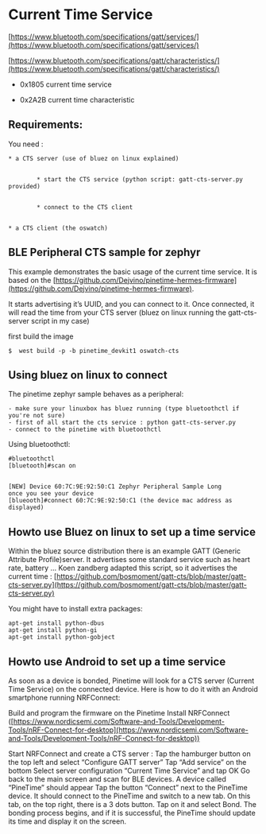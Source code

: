 # Current Time Service

[https://www.bluetooth.com/specifications/gatt/services/](https://www.bluetooth.com/specifications/gatt/services/)

[https://www.bluetooth.com/specifications/gatt/characteristics/](https://www.bluetooth.com/specifications/gatt/characteristics/)


* 0x1805 current time service


* 0x2A2B current time characteristic

## Requirements:

You need :

    
    * a CTS server (use of bluez on linux explained)


            * start the CTS service (python script: gatt-cts-server.py provided)


            * connect to the CTS client


    * a CTS client (the oswatch)

## BLE Peripheral CTS sample for zephyr

This example demonstrates the basic usage of the current time service.
It is based on the [https://github.com/Dejvino/pinetime-hermes-firmware](https://github.com/Dejvino/pinetime-hermes-firmware).

It starts advertising it’s UUID, and you can connect to it.
Once connected, it will read the time from your CTS server
(bluez on linux running the gatt-cts-server script in my case)

first build the image

```
$  west build -p -b pinetime_devkit1 oswatch-cts
```

## Using bluez on linux to connect

The pinetime zephyr sample behaves as a peripheral:

```
- make sure your linuxbox has bluez running (type bluetoothctl if you're not sure)
- first of all start the cts service : python gatt-cts-server.py
- connect to the pinetime with bluetoothctl
```

Using bluetoothctl:

```
#bluetoothctl
[bluetooth]#scan on


[NEW] Device 60:7C:9E:92:50:C1 Zephyr Peripheral Sample Long
once you see your device
[blueooth]#connect 60:7C:9E:92:50:C1 (the device mac address as displayed)
```

## Howto use Bluez on linux to set up a time service

Within the bluez source distribution there is an example GATT (Generic Attribute Profile)server. It advertises some standard service such as heart rate, battery …
Koen zandberg adapted this script, so it advertises the current time :
[https://github.com/bosmoment/gatt-cts/blob/master/gatt-cts-server.py](https://github.com/bosmoment/gatt-cts/blob/master/gatt-cts-server.py)

You might have to install extra packages:

```
apt-get install python-dbus
apt-get install python-gi
apt-get install python-gobject
```

## Howto use Android to set up a time service

As soon as a device is bonded, Pinetime will look for a CTS server (Current Time Service) on the connected device.
Here is how to do it with an Android smartphone running NRFConnect:

Build and program the firmware on the Pinetime Install NRFConnect ([https://www.nordicsemi.com/Software-and-Tools/Development-Tools/nRF-Connect-for-desktop](https://www.nordicsemi.com/Software-and-Tools/Development-Tools/nRF-Connect-for-desktop))

Start NRFConnect and create a CTS server : Tap the hamburger button on the top left and select “Configure GATT server” Tap “Add service” on the bottom Select server configuration “Current Time Service” and tap OK Go back to the main screen and scan for BLE devices. A device called “PineTime” should appear Tap the button “Connect” next to the PineTime device. It should connect to the PineTime and switch to a new tab. On this tab, on the top right, there is a 3 dots button. Tap on it and select Bond. The bonding process begins, and if it is successful, the PineTime should update its time and display it on the screen.
